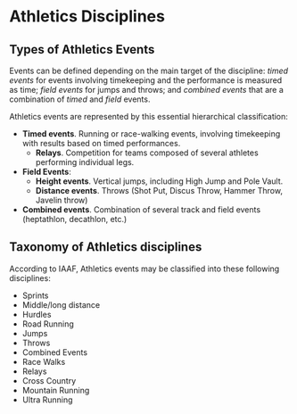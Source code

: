 # Athletics Disciplines


## Types of Athletics Events 

Events can be defined depending on the main target of the discipline: *timed events* for events involving timekeeping and the performance is measured as time; *field events* for jumps and throws; and *combined events* that are a combination of *timed* and *field* events.

Athletics events are represented by this essential hierarchical classification: 

* **Timed events**. Running or race-walking events, involving timekeeping with results based on timed performances.
  * **Relays**. Competition for teams composed of several athletes performing individual legs. 
* **Field Events**:
  * **Height events**. Vertical jumps, including High Jump and Pole Vault.
  * **Distance events**. Throws (Shot Put, Discus Throw, Hammer Throw, Javelin throw)
* **Combined events**. Combination of several track and field events (heptathlon, decathlon, etc.)


## Taxonomy of Athletics disciplines


According to IAAF, Athletics events may be classified into these following disciplines:

* Sprints
* Middle/long distance
* Hurdles
* Road Running
* Jumps
* Throws
* Combined Events
* Race Walks
* Relays
* Cross Country
* Mountain Running
* Ultra Running

